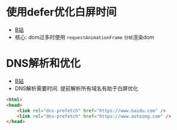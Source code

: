 # 使用defer优化白屏时间
- [B站](https://www.bilibili.com/video/BV17ih7z6Erg/?spm_id_from=333.1387.favlist.content.click&vd_source=fd2259d65d6b765562dfc7be43d3480e)
- 核心: dom过多时使用 ``requestAnimationFrame`` ``分帧``渲染dom

# DNS解析和优化
- [B站](https://www.bilibili.com/video/BV1xF8czTEaq/?spm_id_from=333.1387.favlist.content.click&vd_source=fd2259d65d6b765562dfc7be43d3480e)
- DNS解析需要时间. 提前解析所有域名有助于白屏优化
```html
<html>
<head>
	<link rel="dns-prefetch" href="https://www.baidu.com" />
    <link rel="dns-prefetch" href="https://www.autoimg.com" />
</head>
```



